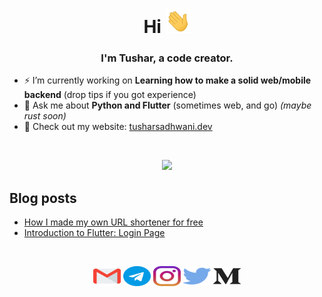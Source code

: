 <h1 align="center">Hi <img src="https://raw.githubusercontent.com/ABSphreak/ABSphreak/master/gifs/Hi.gif" width="40px" /></h1>
<h3 align="center">I'm Tushar, a code creator.</h3>

- ⚡ I’m currently working on **Learning how to make a solid web/mobile backend** (drop tips if you got experience)
- 💬 Ask me about **Python and Flutter** (sometimes web, and go) _(maybe rust soon)_
- 📲 Check out my website: [tusharsadhwani.dev](https://tusharsadhwani.dev)

<br />

<p align="center">
  <img src="https://github-readme-stats-five-lyart.vercel.app/api?username=tusharsadhwani&show_icons=true">
</p>

## Blog posts

<!-- BLOG-POST-LIST:START -->
- [How I made my own URL shortener for free](https://medium.com/@tushar.sadhwani000/how-i-made-my-own-url-shortener-for-free-751d29afa463?source=rss-927ae3d72027------2)
- [Introduction to Flutter: Login Page](https://medium.com/@tushar.sadhwani000/introduction-to-flutter-login-page-61dc7e1a4a9c?source=rss-927ae3d72027------2)
<!-- BLOG-POST-LIST:END -->

<br />

<p align="center">
<a href="mailto:tushar.sadhwani000@gmail.com" target="blank"><img src="icons/gmail.svg" height="32" width="44" /></a>
<a href="https://t.me/tusharsadhwani" target="blank"><img src="icons/telegram.svg" height="32" width="44" /></a>
<a href="https://instagram.com/sadhlife" target="blank"><img src="icons/instagram.svg" height="32" width="44" /></a>
<a href="https://twitter.com/tusharsadhwani_" target="blank"><img src="icons/twitter.svg" height="32" width="44" /></a>
<a href="https://medium.com/@tushar.sadhwani000" target="blank"><img src="icons/medium.svg" height="32" width="44" /></a>
</p>
